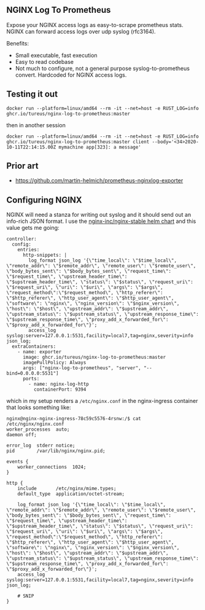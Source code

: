 NGINX Log To Prometheus
---

Expose your NGINX access logs as easy-to-scrape prometheus stats. NGINX can forward access logs over udp syslog (rfc3164).

Benefits:

 * Small executable, fast execution
 * Easy to read codebase
 * Not much to configure, not a general purpose syslog-to-prometheus convert. Hardcoded for NGINX access logs.

Testing it out
---

    docker run --platform=linux/amd64 --rm -it --net=host -e RUST_LOG=info ghcr.io/tureus/nginx-log-to-prometheus:master

then in another session

    docker run --platform=linux/amd64 --rm -it --net=host -e RUST_LOG=info ghcr.io/tureus/nginx-log-to-prometheus:master client --body='<34>2020-10-11T22:14:15.00Z mymachine app[323]: a message'

Prior art
---

  * https://github.com/martin-helmich/prometheus-nginxlog-exporter

Configuring NGINX
---

NGINX will need a stanza for writing out syslog and it should send out an info-rich JSON format. I use the [nginx-inc/nginx-stable helm chart](https://helm.nginx.com/) and this value gets me going:

    controller:
      config:
        entries:
          http-snippets: |
            log_format json_log '{\"time_local\": \"$time_local\", \"remote_addr\": \"$remote_addr\", \"remote_user\": \"$remote_user\", \"body_bytes_sent\": \"$body_bytes_sent\", \"request_time\": \"$request_time\", \"upstream_header_time\": \"$upstream_header_time\", \"status\": \"$status\", \"request_uri\": \"$request_uri\", \"uri\": \"$uri\", \"args\": \"$args\", \"request_method\":\"$request_method\", \"http_referer\": \"$http_referer\", \"http_user_agent\": \"$http_user_agent\", \"software\": \"nginx\", \"nginx_version\": \"$nginx_version\", \"host\": \"$host\", \"upstream_addr\": \"$upstream_addr\", \"upstream_status\": \"$upstream_status\", \"upstream_response_time\": \"$upstream_response_time\", \"proxy_add_x_forwarded_for\": \"$proxy_add_x_forwarded_for\"}';
            access_log syslog:server=127.0.0.1:5531,facility=local7,tag=nginx,severity=info json_log;
      extraContainers:
        - name: exporter
          image: ghcr.io/tureus/nginx-log-to-prometheus:master
          imagePullPolicy: Always
          args: ["nginx-log-to-prometheus", "server", "--bind=0.0.0.0:5531"]
          ports:
            - name: nginx-log-http
              containerPort: 9394

which in my setup renders a `/etc/nginx.conf` in the nginx-ingress container that looks something like:

    nginx@nginx-nginx-ingress-78c59c5576-4rsnw:/$ cat /etc/nginx/nginx.conf 
    worker_processes  auto;
    daemon off;
    
    error_log  stderr notice;
    pid        /var/lib/nginx/nginx.pid;
    
    events {
        worker_connections  1024;
    }
    
    http {
        include       /etc/nginx/mime.types;
        default_type  application/octet-stream;
        
        log_format json_log '{\"time_local\": \"$time_local\", \"remote_addr\": \"$remote_addr\", \"remote_user\": \"$remote_user\", \"body_bytes_sent\": \"$body_bytes_sent\", \"request_time\": \"$request_time\", \"upstream_header_time\": \"$upstream_header_time\", \"status\": \"$status\", \"request_uri\": \"$request_uri\", \"uri\": \"$uri\", \"args\": \"$args\", \"request_method\":\"$request_method\", \"http_referer\": \"$http_referer\", \"http_user_agent\": \"$http_user_agent\", \"software\": \"nginx\", \"nginx_version\": \"$nginx_version\", \"host\": \"$host\", \"upstream_addr\": \"$upstream_addr\", \"upstream_status\": \"$upstream_status\", \"upstream_response_time\": \"$upstream_response_time\", \"proxy_add_x_forwarded_for\": \"$proxy_add_x_forwarded_for\"}';
        access_log syslog:server=127.0.0.1:5531,facility=local7,tag=nginx,severity=info json_log;

        # SNIP
    }